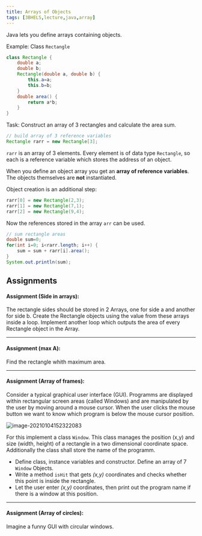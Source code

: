 ```yaml
---
title: Arrays of Objects
tags: [3BHELS,lecture,java,array]
---
```


Java lets you define arrays containing objects.

Example: Class `Rectangle` 

```java
class Rectangle {
    double a;
    double b;
    Rectangle(double a, double b) {
        this.a=a;
        this.b=b;
    }
    double area() {
        return a*b;
    }
}
```



Task: Construct an array of 3 rectangles and calculate the area sum.

```java
// build array of 3 reference variables
Rectangle rarr = new Rectangle[3];
```

`rarr` is an array of 3 elements. Every element is of data type `Rectangle`, so each is a reference variable which stores the address of an object.

When you define an object array you get an **array of reference variables**. The objects themselves are **not** instantiated. 


Object creation is an additional step:

```java
rarr[0] = new Rectangle(2,3);
rarr[1] = new Rectangle(7,1);
rarr[2] = new Rectangle(9,4);
```

Now the references stored in the array `arr` can be used.

```java
// sum rectangle areas
double sum=0;
for(int i=0; i<rarr.length; i++) {
    sum = sum + rarr[i].area();
}
System.out.println(sum);
```



## Assignments

#### **Assignment (Side in arrays):** 

The rectangle sides should be stored in 2 Arrays, one for side a and another for side b. Create the Rectangle objects using the value from these arrays inside a loop. Implement another loop which outputs the area of every Rectangle object in the Array.



---

#### **Assignment (max A):** 

Find the rectangle whith maximum area.



---

#### **Assignment (Array of frames):**

Consider a typical graphical user interface (GUI). Programms are displayed within rectangular screen areas (called Windows) and are manipulated by the user by moving around a mouse cursor. When the user clicks the mouse button we want to know which program is below the mouse cursor position.

![image-20210104152322083](fig/image-20210104152322083.png)

For this implement a class  `Window`. This class manages the position (x,y) and size (width, height) of a rectangle in a two dimensional coordinate space. Additionally the class shall store the name of the programm.

- Define class, instance variables and constructor.
  Define an array of 7 `Window` Objects.
- Write a method `isHit` that gets *(x,y)* coordinates and checks whether this point is inside the rectangle. 
- Let the user enter *(x,y)​* coordinates, then print out the program name if there is a window at this position.

---



#### **Assignment (Array of circles):**

Imagine a funny GUI with circular windows.


